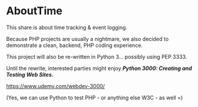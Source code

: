 # AboutTime
This share is about time tracking &amp; event logging.

Because PHP projects are usually a nightmare, we also decided to demonstrate a clean, backend, PHP coding experience. 

This project will also be re-written in Python 3... possibly using PEP 3333. 

Until the rewrite, interested parties might enjoy ***Python 3000: Creating and Testing Web Sites.***

https://www.udemy.com/webdev-3000/

(Yes, we can use Python to test PHP - or anything else W3C - as well =)


